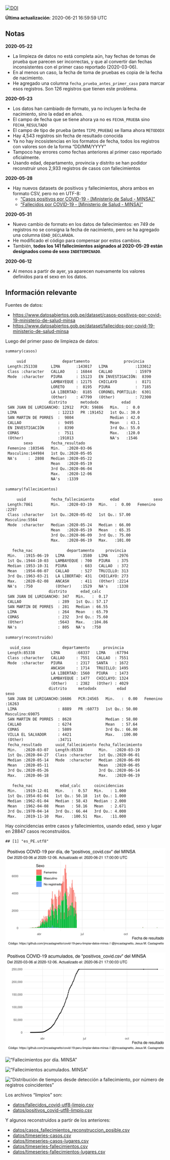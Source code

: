 [![DOI](https://zenodo.org/badge/266025854.svg)](https://zenodo.org/badge/latestdoi/266025854)

**Última actualización**: 2020-06-21 16:59:59 UTC

Notas
-----

**2020-05-22**

-   La limpieza de datos no está completa aún, hay fechas de tomas de
    prueba que parecen ser incorrectas, y que al convertir dan fechas
    inconsistentes con el primer caso reportado (2020-03-06).
-   En al menos un caso, la fecha de toma de pruebas es copia de la
    fecha de nacimiento.
-   He agregado una columna `fecha_prueba_antes_primer_caso` para marcar
    esos registros. Son 126 registros que tienen este problema.

**2020-05-23**

-   Los datos han cambiado de formato, ya no incluyen la fecha de
    nacimiento, sino la edad en años.
-   El campo de fecha que se tiene ahora ya no es `FECHA_PRUEBA` sino
    `FECHA_RESULTADO`
-   El campo de tipo de prueba (antes `TIPO_PRUEBA`) se llama ahora
    `METODODX`
-   Hay 4,543 registros sin fecha de resultado conocida
-   Ya no hay incosistencias en los formatos de fecha, todos los
    registros con valores son de la forma “DD/MM/YYYY”
-   Tampoco hay errores como fechas anteriores al primer caso reportado
    oficialmente.
-   Usando edad, departamento, provincia y distrito se han podidor
    reconstruir unos 2,933 registros de casos con fallecimientos

**2020-05-28**

-   Hay nuevos datasets de positivos y fallecimientos, ahora ambos en
    formato CSV, pero no en UTF-8:
    -   [“Casos positivos por COVID-19 - \[Ministerio de Salud -
        MINSA\]”](https://www.datosabiertos.gob.pe/dataset/casos-positivos-por-covid-19-ministerio-de-salud-minsa)
    -   [“Fallecidos por COVID-19 - \[Ministerio de Salud -
        MINSA\]”](https://www.datosabiertos.gob.pe/dataset/fallecidos-por-covid-19-ministerio-de-salud-minsa)

**2020-05-31**

-   Nuevo cambio de formato en los datos de fallecimientos: en 749 de
    registros no se consigna la fecha de nacimiento, pero se ha agregado
    una columna `EDAD_DECLARADA`.
-   He modificado el código para compensar por estos cambios.
-   También, **todos los 141 fallecimientos asignados al 2020-05-29
    están designados como de sexo `INDETERMINADO`**.

**2020-06-12**

-   Al menos a partir de ayer, ya aparecen nuevamente los valores
    definidos para el sexo en los datos.

Información relevante
---------------------

Fuentes de datos:

-   <a href="https://www.datosabiertos.gob.pe/dataset/casos-positivos-por-covid-19-ministerio-de-salud-minsa" class="uri">https://www.datosabiertos.gob.pe/dataset/casos-positivos-por-covid-19-ministerio-de-salud-minsa</a>
-   <a href="https://www.datosabiertos.gob.pe/dataset/fallecidos-por-covid-19-ministerio-de-salud-minsa" class="uri">https://www.datosabiertos.gob.pe/dataset/fallecidos-por-covid-19-ministerio-de-salud-minsa</a>

Luego del primer paso de limpieza de datos:

    summary(casos)

         uuid                departamento               provincia     
     Length:251338      LIMA       :143017   LIMA            :133012  
     Class :character   CALLAO     : 16844   CALLAO          : 15979  
     Mode  :character   PIURA      : 15123   EN INVESTIGACIÓN:  8390  
                        LAMBAYEQUE : 12175   CHICLAYO        :  8171  
                        LORETO     :  8195   PIURA           :  7185  
                        LA LIBERTAD:  8185   CORONEL PORTILLO:  6301  
                        (Other)    : 47799   (Other)         : 72300  
                       distrito      metododx          edad      
     SAN JUAN DE LURIGANCHO: 12912   PCR: 59886   Min.   :  0.0  
     LIMA                  : 12213   PR :191452   1st Qu.: 30.0  
     SAN MARTIN DE PORRES  :  9804                Median : 42.0  
     CALLAO                :  9495                Mean   : 43.1  
     EN INVESTIGACIÓN      :  8390                3rd Qu.: 55.0  
     COMAS                 :  7511                Max.   :120.0  
     (Other)               :191013                NA's   :1546   
            sexo        fecha_resultado     
     Femenino :103546   Min.   :2020-03-06  
     Masculino:144984   1st Qu.:2020-05-05  
     NA's     :  2808   Median :2020-05-22  
                        Mean   :2020-05-19  
                        3rd Qu.:2020-06-04  
                        Max.   :2020-12-06  
                        NA's   :1339        

    summary(fallecimientos)

         uuid           fecha_fallecimiento       edad               sexo     
     Length:7861        Min.   :2020-03-19   Min.   :  0.00   Femenino :2297  
     Class :character   1st Qu.:2020-05-02   1st Qu.: 57.00   Masculino:5564  
     Mode  :character   Median :2020-05-24   Median : 66.00                   
                        Mean   :2020-05-19   Mean   : 65.35                   
                        3rd Qu.:2020-06-09   3rd Qu.: 75.00                   
                        Max.   :2020-06-19   Max.   :101.00                   
                                                                              
       fecha_nac               departamento     provincia   
     Min.   :1915-06-19   LIMA       :3580   LIMA    :2976  
     1st Qu.:1944-10-03   LAMBAYEQUE : 700   PIURA   : 375  
     Median :1953-10-31   PIURA      : 683   CALLAO  : 372  
     Mean   :1954-08-07   CALLAO     : 527   TRUJILLO: 313  
     3rd Qu.:1963-03-21   LA LIBERTAD: 431   CHICLAYO: 273  
     Max.   :2020-02-08   ANCASH     : 411   (Other) :2214  
     NA's   :750          (Other)    :1529   NA's    :1338  
                       distrito      edad_calc     
     SAN JUAN DE LURIGANCHO: 347   Min.   :  0.17  
     CALLAO                : 289   1st Qu.: 57.17  
     SAN MARTIN DE PORRES  : 281   Median : 66.55  
     LIMA                  : 264   Mean   : 65.79  
     COMAS                 : 232   3rd Qu.: 75.60  
     (Other)               :5643   Max.   :104.86  
     NA's                  : 805   NA's   :750     

    summary(reconstruido)

      uuid_caso              departamento      provincia    
     Length:85338       LIMA       :68337   LIMA    :67794  
     Class :character   CALLAO     : 7551   CALLAO  : 7551  
     Mode  :character   PIURA      : 2317   SANTA   : 1672  
                        ANCASH     : 1714   TRUJILLO: 1495  
                        LA LIBERTAD: 1560   PIURA   : 1473  
                        LAMBAYEQUE : 1477   CHICLAYO: 1324  
                        (Other)    : 2382   (Other) : 4029  
                       distrito     metododx         edad               sexo      
     SAN JUAN DE LURIGANCHO:16606   PCR:24565   Min.   :  0.00   Femenino :16263  
     LIMA                  : 8889   PR :60773   1st Qu.: 50.00   Masculino:69075  
     SAN MARTIN DE PORRES  : 8628               Median : 58.00                    
     CALLAO                : 6274               Mean   : 57.64                    
     COMAS                 : 5809               3rd Qu.: 66.00                    
     VILLA EL SALVADOR     : 4421               Max.   :100.00                    
     (Other)               :34711                                                 
     fecha_resultado      uuid_fallecimiento fecha_fallecimiento 
     Min.   :2020-03-07   Length:85338       Min.   :2020-03-19  
     1st Qu.:2020-04-27   Class :character   1st Qu.:2020-06-01  
     Median :2020-05-14   Mode  :character   Median :2020-06-09  
     Mean   :2020-05-11                      Mean   :2020-06-05  
     3rd Qu.:2020-05-26                      3rd Qu.:2020-06-14  
     Max.   :2020-06-18                      Max.   :2020-06-19  
                                                                 
       fecha_nac            edad_calc      coincidencias   
     Min.   :1919-12-01   Min.   :  0.57   Min.   : 1.000  
     1st Qu.:1954-01-04   1st Qu.: 50.18   1st Qu.: 1.000  
     Median :1962-01-04   Median : 58.43   Median : 2.000  
     Mean   :1962-04-08   Mean   : 58.16   Mean   : 2.671  
     3rd Qu.:1970-04-14   3rd Qu.: 66.44   3rd Qu.: 4.000  
     Max.   :2019-11-10   Max.   :100.51   Max.   :11.000  
                                                           

Hay coincidencias entre casos y fallecimientos, usando edad, sexo y
lugar en 28847 casos reconstruídos.

    ## [1] "es_PE.utf8"

![“Positivos por día. MINSA”](plots/positivos-por-dia-minsa.png)

![“Positivos acumulados. MINSA”](plots/positivos-acumulados-minsa.png)

![“Fallecimientos por día.
MINSA”](plots/fallecimientos-por-dia-minsa.png)

![“Fallecimientos acumulados.
MINSA”](plots/fallecimientos-acumulados-minsa.png)

![“Distribución de tiempos desde detección a fallecimiento, por número
de registros
coincidentes”](plots/deteccion-fallecimiento-por-coincidentes.png)

Los archivos “limpios” son:

-   [datos/fallecidos\_covid-utf8-limpio.csv](datos/fallecidos_covid-utf8-limpio.csv)
-   [datos/positivos\_covid-utf8-limpio.csv](datos/positivos_covid-utf8-limpio.csv)

Y algunos reconstruidos a partir de los anteriores:

-   [datos/casos\_fallecimientos\_reconstruccion\_posible.csv](datos/casos_fallecimientos_reconstruccion_posible.csv)
-   [datos/timeseries-casos.csv](datos/timeseries-casos.csv)
-   [datos/timeseries-casos-lugares.csv](datos/timeseries-casos-lugares.csv)
-   [datos/timeseries-fallecimientos.csv](datos/timeseries-fallecimientos.csv)
-   [datos/timeseries-fallecimientos-lugares.csv](datos/timeseries-fallecimientos-lugares.csv)

